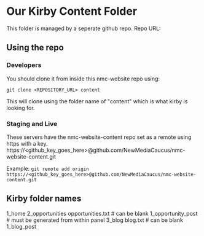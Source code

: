 # Our Kirby Content Folder
This folder is managed by a seperate github repo.
Repo URL:

## Using the repo
### Developers
You should clone it from inside this nmc-website repo using:

`git clone <REPOSITORY_URL> content`

This will clone using the folder name of "content" which is what kirby is looking for.

### Staging and Live
These servers have the nmc-website-content repo set as a remote using https with a key.
https://<github_key_goes_here>@github.com/NewMediaCaucus/nmc-website-content.git

Example: `git remote add origin https://<github_key_goes_here>@github.com/NewMediaCaucus/nmc-website-content.git`

## Kirby folder names
1_home
2_opportunities
    opportunities.txt # can be blank
    1_opportunity_post # must be generated from within panel
3_blog
    blog.txt # can be blank
    1_blog_post
